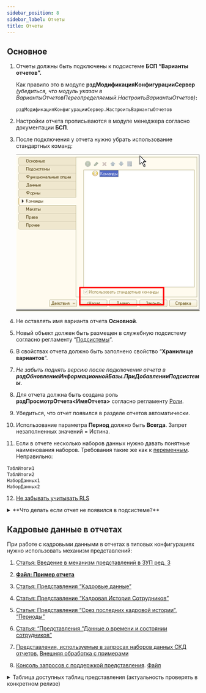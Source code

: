 ```yaml
---
sidebar_position: 8
sidebar_label: Отчеты
title: Отчеты
---
```

## Основное

1. Отчеты должны быть подключены к подсистеме **БСП “Варианты отчетов”.**

    Как правило это в модуле **рздМодификацияКонфигурацииСервер** *(убедиться, что модуль указан в ВариантыОтчетовПереопределяемый.НастроитьВариантыОтчетов)***:**

   ```
   рздМодификацияКонфигурацииСервер.НастроитьВариантыОтчетов
   ```

2. Настройки отчета прописываются в модуле менеджера согласно документации **БСП**.

3. После подключения у отчета нужно убрать использование стандартных команд:

    ![image.png](./img/reports.png)

4. Не оставлять имя варианта отчета **Основной**.

5. Новый объект должен быть размещен в служебную подсистему согласно регламенту “[Подсистемы](subsystem.md)“.

6. В свойствах отчета должно быть заполнено свойство “**Хранилище вариантов**“.

7. *Не забыть поднять версию после подключения отчета в **рздОбновлениеИнформационнойБазы.ПриДобавленииПодсистемы.***

8. Для отчета должна быть создана роль **рздПросмотрОтчета\<ИмяОтчета\>** согласно регламенту [Роли](roles.md).

9. Убедиться, что отчет появился в разделе отчетов автоматически.

10. Использование параметра **Период** должно быть **Всегда**. Запрет незаполненных значений = Истина.

11. Если в отчете несколько наборов данных нужно давать понятные наименования наборов. Требования такие же как к [переменным](../layout#имена-методов-и-их-описание).
Неправильно:
```
ТаблИтоги1
ТаблИтоги2
НаборДанных1
НаборДанных2
```
12. [Не забывать учитывать RLS](../request#учитывать-rls-при-написании-запросов)

<details>
  <summary>**Что делать если отчет не появился в подсистеме?**</summary>

1. Проверить справочник **ПредопределенныеВариантыОтчетов** в пользовательском режиме и попытаться найти свой отчет. Если отчет есть, идем дальше по пунктам, если нет проблема в коде в подключение.

2. Убедиться, что имя варианта отчета в модуле менеджера соответствует имени в макете СКД на вкладке Настройки.

3. В разделе отчетов в нужной подсистеме проверить в настройках, что отчет есть и у него просто выключена видимость по умолчанию. Такое возможно из-за неудачных попыток добавления, на других базах при обновлении будет все хорошо.
![image.png](./img/reports_section.png)
</details>

## Кадровые данные в отчетах

При работе с кадровыми данными в отчетах в типовых конфигурациях нужно использовать механизм представлений:

1. [Статья: Введение в механизм представлений в ЗУП ред. 3](https://infostart.ru/1c/articles/841337/)

2. **[Файл: Пример отчета](file/testpredstavlenija.erf)**

3. [Статья: Представления “Кадровые данные”](https://www.myblog-1c.ru/%D0%BF%D1%80%D0%B5%D0%B4%D1%81%D1%82%D0%B0%D0%B2%D0%BB%D0%B5%D0%BD%D0%B8%D1%8F-%D0%BA%D0%B0%D0%B4%D1%80%D0%BE%D0%B2%D1%8B%D0%B5-%D0%B4%D0%B0%D0%BD%D0%BD%D1%8B%D0%B5/)

4. [Статья: Представление “Кадровая История Сотрудников”](https://www.myblog-1c.ru/%d0%bf%d1%80%d0%b5%d0%b4%d1%81%d1%82%d0%b0%d0%b2%d0%bb%d0%b5%d0%bd%d0%b8%d0%b5-%d0%ba%d0%b0%d0%b4%d1%80%d0%be%d0%b2%d0%b0%d1%8f-%d0%b8%d1%81%d1%82%d0%be%d1%80%d0%b8%d1%8f-%d1%81%d0%be%d1%82%d1%80/)

5. [Статья: Представления “Срез последних кадровой истории”, “Периоды”](https://www.myblog-1c.ru/%d0%bf%d1%80%d0%b5%d0%b4%d1%81%d1%82%d0%b0%d0%b2%d0%bb%d0%b5%d0%bd%d0%b8%d1%8f-%d0%bf%d0%b5%d1%80%d0%b8%d0%be%d0%b4%d1%8b-%d1%81%d1%80%d0%b5%d0%b7-%d0%bf%d0%be%d1%81%d0%bb%d0%b5%d0%b4%d0%bd%d0%b8/)

6. [Статья: “Представления “Данные о времени и состоянии сотрудников”](https://www.myblog-1c.ru/%D0%BF%D1%80%D0%B5%D0%B4%D1%81%D1%82%D0%B0%D0%B2%D0%BB%D0%B5%D0%BD%D0%B8%D1%8F-%D0%B4%D0%B0%D0%BD%D0%BD%D1%8B%D0%B5-%D0%BE-%D0%B2%D1%80%D0%B5%D0%BC%D0%B5%D0%BD%D0%B8-%D0%B8-%D1%81%D0%BE%D1%81%D1%82/)

7. [Представления, используемые в запросах наборов данных СКД отчетов.](https://its.1c.ru/db/metod81#content:7329:hdoc) [Внешняя обработка с примерами](file/HRM3.zip)

8. [Консоль запросов с поддержкой представления](https://infostart.ru/1c/tools/1149456/). [Файл](./file/console_zup.epf)

<details>
  <summary>Таблица доступных таблиц представления (актуальность проверять в конкретном релизе)</summary>

| Имя представления | 
|----------|
|ПОМЕСТИТЬ Представления_КадровыеДанныеСотрудников|
|ПОМЕСТИТЬ Представления_КадровыеДанныеСотрудниковАнализНачисленийИУдержаний|
|ПОМЕСТИТЬ Представления_МестоВСтруктуреПредприятия|
|ПОМЕСТИТЬ Представления_ОтработанноеВремя|
|ПОМЕСТИТЬ Представления_Периоды|
|ПОМЕСТИТЬ Представления_ПодразделенияСортировкиСотрудников|
|ПОМЕСТИТЬ Представления_СвойстваСтатейФинансирования|
|ПОМЕСТИТЬ Представления_ШтатноеРасписание|
|ПОМЕСТИТЬ Представления_ДанныеУчетаВремениИСостоянийСотрудников|
|ПОМЕСТИТЬ Представления_КадровыеДанныеСотрудников|
|ПОМЕСТИТЬ Представления_КадровыеДанныеСотрудников_ВсеКадровыеДанные|
|ПОМЕСТИТЬ Представления_КадровыеДанныеСотрудников_Зарплата|
|ПОМЕСТИТЬ Представления_КадровыеДанныеСотрудников_ПриПриеме|
|ПОМЕСТИТЬ Представления_КадровыеДанныеСотрудников_СотрудникиОтчета|
|ПОМЕСТИТЬ Представления_КадровыеДанныеСотрудников_ФОТ|
|ПОМЕСТИТЬ Представления_КадровыеДанныеФизическихЛиц|
|ПОМЕСТИТЬ Представления_Периоды|
|ПОМЕСТИТЬ Представления_Периоды_Месяца|
|ПОМЕСТИТЬ Представления_Периоды_МесяцыОтчета|
|ПОМЕСТИТЬ Представления_ПлановоеВремя|
|ПОМЕСТИТЬ Представления_ПлановыеНачисленияСотрудников|
|ПОМЕСТИТЬ Представления_ПлановыеУдержанияСотрудников|
|ПОМЕСТИТЬ Представления_СвойстваСтатейФинансирования|
|ПОМЕСТИТЬ Представления_СрезПоследних_ВидыЗанятостиСотрудников|
|ПОМЕСТИТЬ Представления_СрезПоследних_ГрафикРаботыСотрудников|
|ПОМЕСТИТЬ Представления_СрезПоследних_ЗначенияПериодическихПоказателейРасчетаЗарплатыСотрудников|
|ПОМЕСТИТЬ Представления_СрезПоследних_КадроваяИсторияСотрудников|
|ПОМЕСТИТЬ Представления_СрезПоследних_ПлановыйФОТ|
|ПОМЕСТИТЬ Представления_СрезПоследних_ПрименениеДополнительныхПериодическихПоказателейРасчетаЗарплатыСотрудников|
|ПОМЕСТИТЬ Представления_СрезПоследних_СведенияОбИнвалидностиФизическихЛиц|
|ПОМЕСТИТЬ Представления_СтажиСотрудников|
|ПОМЕСТИТЬ Представления_ТаблицаРегистра_ВидыЗанятостиСотрудников|
|ПОМЕСТИТЬ Представления_ТаблицаРегистра_ГрафикРаботыСотрудников|
|ПОМЕСТИТЬ Представления_ТаблицаРегистра_КадроваяИсторияСотрудников|
|ПОМЕСТИТЬ Представления_ТаблицаРегистра_ПлановыеНачисления|
|ПОМЕСТИТЬ Представления_ТаблицаРегистра_ПлановыйФОТ|
|ПОМЕСТИТЬ Представления_ТаблицаРегистра_СведенияОбИнвалидностиФизическихЛиц|
|ПОМЕСТИТЬ Представления_ТаблицаРегистра_СостоянияВБракеФизическихЛиц|
|ПОМЕСТИТЬ Представления_ТекущаяКадроваяРасстановка|
|ПОМЕСТИТЬ Представления_ФактическиеОтпускаСотрудников|
|ПОМЕСТИТЬ Представления_ШтатноеРасписание|
|ПОМЕСТИТЬ Представления_ШтатноеРасписание_КонецПериода|
|ПОМЕСТИТЬ Представления_ШтатноеРасписание_НачалоПериода|

</details>


